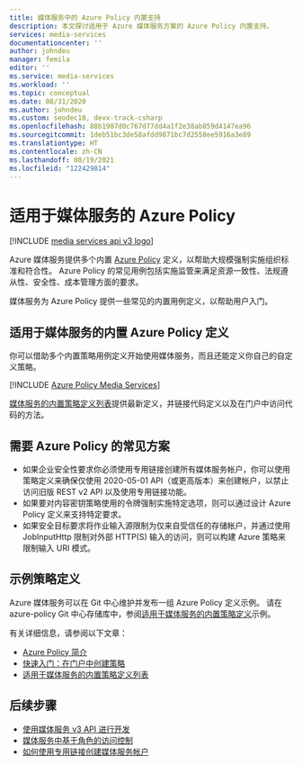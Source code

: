 ```yaml
---
title: 媒体服务中的 Azure Policy 内置支持
description: 本文探讨适用于 Azure 媒体服务方案的 Azure Policy 内置支持。
services: media-services
documentationcenter: ''
author: johndeu
manager: femila
editor: ''
ms.service: media-services
ms.workload: ''
ms.topic: conceptual
ms.date: 08/31/2020
ms.author: johndeu
ms.custom: seodec18, devx-track-csharp
ms.openlocfilehash: 88b1907d0c767d77dd4a1f2e38ab859d4147ea96
ms.sourcegitcommit: 1deb51bc3de58afdd9871bc7d2558ee5916a3e89
ms.translationtype: HT
ms.contentlocale: zh-CN
ms.lasthandoff: 08/19/2021
ms.locfileid: "122429814"
---
```

# <a name="azure-policy-for-media-services"></a>适用于媒体服务的 Azure Policy

[!INCLUDE [media services api v3 logo](./includes/v3-hr.md)]

Azure 媒体服务提供多个内置 [Azure Policy](../../governance/policy/overview.md) 定义，以帮助大规模强制实施组织标准和符合性。
Azure Policy 的常见用例包括实施监管来满足资源一致性、法规遵从性、安全性、成本管理方面的要求。

媒体服务为 Azure Policy 提供一些常见的内置用例定义，以帮助用户入门。

## <a name="built-in-azure-policy-definitions-for-media-services"></a>适用于媒体服务的内置 Azure Policy 定义

你可以借助多个内置策略用例定义开始使用媒体服务，而且还能定义你自己的自定义策略。

[!INCLUDE [Azure Policy Media Services](../../../includes/policy/reference/bycat/policies-media-services.md)]

[媒体服务的内置策略定义列表](../../governance/policy/samples/built-in-policies.md#media-services)提供最新定义，并链接代码定义以及在门户中访问代码的方法。

## <a name="common-scenarios-that-require-azure-policy"></a>需要 Azure Policy 的常见方案

* 如果企业安全性要求你必须使用专用链接创建所有媒体服务帐户，你可以使用策略定义来确保仅使用 2020-05-01 API（或更高版本）来创建帐户，以禁止访问旧版 REST v2 API 以及使用专用链接功能。
* 如果要对内容密钥策略使用的令牌强制实施特定选项，则可以通过设计 Azure Policy 定义来支持特定要求。
* 如果安全目标要求将作业输入源限制为仅来自受信任的存储帐户，并通过使用 JobInputHttp 限制对外部 HTTP(S) 输入的访问，则可以构建 Azure 策略来限制输入 URI 模式。

## <a name="example-policy-definitions"></a>示例策略定义

Azure 媒体服务可以在 Git 中心维护并发布一组 Azure Policy 定义示例。
请在 azure-policy Git 中心存储库中，参阅[适用于媒体服务的内置策略定义](https://github.com/Azure/azure-policy/tree/master/built-in-policies/policyDefinitions/Media%20Services)示例。

有关详细信息，请参阅以下文章：

- [Azure Policy 简介](../../governance/policy/overview.md)
- [快速入门：在门户中创建策略](../../governance/policy/assign-policy-portal.md)
- [适用于媒体服务的内置策略定义列表](../../governance/policy/samples/built-in-policies.md#media-services)

## <a name="next-steps"></a>后续步骤

- [使用媒体服务 v3 API 进行开发](media-services-apis-overview.md)
- [媒体服务中基于角色的访问控制](security-rbac-concept.md)
- [如何使用专用链接创建媒体服务帐户](security-private-link-how-to.md)